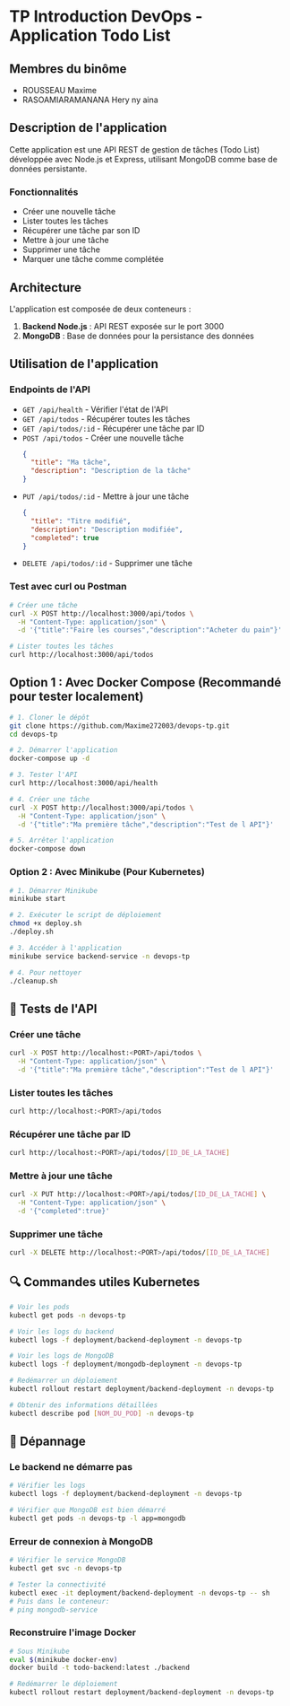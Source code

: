 # TP Introduction DevOps - Application Todo List

## Membres du binôme

- ROUSSEAU Maxime
- RASOAMIARAMANANA Hery ny aina

## Description de l'application

Cette application est une API REST de gestion de tâches (Todo List) développée avec Node.js et Express, utilisant MongoDB comme base de données persistante.

### Fonctionnalités

- Créer une nouvelle tâche
- Lister toutes les tâches
- Récupérer une tâche par son ID
- Mettre à jour une tâche
- Supprimer une tâche
- Marquer une tâche comme complétée

## Architecture

L'application est composée de deux conteneurs :

1. **Backend Node.js** : API REST exposée sur le port 3000
2. **MongoDB** : Base de données pour la persistance des données

## Utilisation de l'application

### Endpoints de l'API

- `GET /api/health` - Vérifier l'état de l'API
- `GET /api/todos` - Récupérer toutes les tâches
- `GET /api/todos/:id` - Récupérer une tâche par ID
- `POST /api/todos` - Créer une nouvelle tâche
  ```json
  {
    "title": "Ma tâche",
    "description": "Description de la tâche"
  }
  ```
- `PUT /api/todos/:id` - Mettre à jour une tâche
  ```json
  {
    "title": "Titre modifié",
    "description": "Description modifiée",
    "completed": true
  }
  ```
- `DELETE /api/todos/:id` - Supprimer une tâche

### Test avec curl ou Postman

```bash
# Créer une tâche
curl -X POST http://localhost:3000/api/todos \
  -H "Content-Type: application/json" \
  -d '{"title":"Faire les courses","description":"Acheter du pain"}'

# Lister toutes les tâches
curl http://localhost:3000/api/todos
```

## Option 1 : Avec Docker Compose (Recommandé pour tester localement)

```bash
# 1. Cloner le dépôt
git clone https://github.com/Maxime272003/devops-tp.git
cd devops-tp

# 2. Démarrer l'application
docker-compose up -d

# 3. Tester l'API
curl http://localhost:3000/api/health

# 4. Créer une tâche
curl -X POST http://localhost:3000/api/todos \
  -H "Content-Type: application/json" \
  -d '{"title":"Ma première tâche","description":"Test de l API"}'

# 5. Arrêter l'application
docker-compose down
```

### Option 2 : Avec Minikube (Pour Kubernetes)

```bash
# 1. Démarrer Minikube
minikube start

# 2. Exécuter le script de déploiement
chmod +x deploy.sh
./deploy.sh

# 3. Accéder à l'application
minikube service backend-service -n devops-tp

# 4. Pour nettoyer
./cleanup.sh

```

## 📝 Tests de l'API

### Créer une tâche

```bash
curl -X POST http://localhost:<PORT>/api/todos \
  -H "Content-Type: application/json" \
  -d '{"title":"Ma première tâche","description":"Test de l API"}'
```

### Lister toutes les tâches

```bash
curl http://localhost:<PORT>/api/todos
```

### Récupérer une tâche par ID

```bash
curl http://localhost:<PORT>/api/todos/[ID_DE_LA_TACHE]
```

### Mettre à jour une tâche

```bash
curl -X PUT http://localhost:<PORT>/api/todos/[ID_DE_LA_TACHE] \
  -H "Content-Type: application/json" \
  -d '{"completed":true}'
```

### Supprimer une tâche

```bash
curl -X DELETE http://localhost:<PORT>/api/todos/[ID_DE_LA_TACHE]
```

## 🔍 Commandes utiles Kubernetes

```bash
# Voir les pods
kubectl get pods -n devops-tp

# Voir les logs du backend
kubectl logs -f deployment/backend-deployment -n devops-tp

# Voir les logs de MongoDB
kubectl logs -f deployment/mongodb-deployment -n devops-tp

# Redémarrer un déploiement
kubectl rollout restart deployment/backend-deployment -n devops-tp

# Obtenir des informations détaillées
kubectl describe pod [NOM_DU_POD] -n devops-tp
```

## 🐛 Dépannage

### Le backend ne démarre pas

```bash
# Vérifier les logs
kubectl logs -f deployment/backend-deployment -n devops-tp

# Vérifier que MongoDB est bien démarré
kubectl get pods -n devops-tp -l app=mongodb
```

### Erreur de connexion à MongoDB

```bash
# Vérifier le service MongoDB
kubectl get svc -n devops-tp

# Tester la connectivité
kubectl exec -it deployment/backend-deployment -n devops-tp -- sh
# Puis dans le conteneur:
# ping mongodb-service
```

### Reconstruire l'image Docker

```bash
# Sous Minikube
eval $(minikube docker-env)
docker build -t todo-backend:latest ./backend

# Redémarrer le déploiement
kubectl rollout restart deployment/backend-deployment -n devops-tp
```
